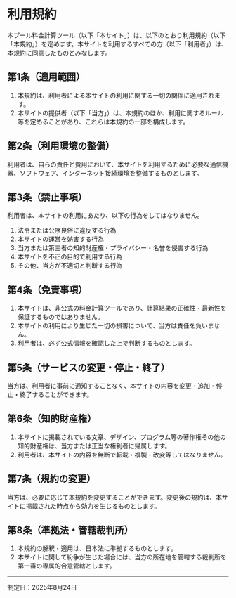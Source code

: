 # 利用規約

本プール料金計算ツール（以下「本サイト」）は、以下のとおり利用規約（以下「本規約」）を定めます。本サイトを利用するすべての方（以下「利用者」）は、本規約に同意したものとみなします。

## 第1条（適用範囲）
1. 本規約は、利用者による本サイトの利用に関する一切の関係に適用されます。
2. 本サイトの提供者（以下「当方」）は、本規約のほか、利用に関するルール等を定めることがあり、これらは本規約の一部を構成します。

## 第2条（利用環境の整備）
利用者は、自らの責任と費用において、本サイトを利用するために必要な通信機器、ソフトウェア、インターネット接続環境を整備するものとします。

## 第3条（禁止事項）
利用者は、本サイトの利用にあたり、以下の行為をしてはなりません。
1. 法令または公序良俗に違反する行為
2. 本サイトの運営を妨害する行為
3. 当方または第三者の知的財産権・プライバシー・名誉を侵害する行為
4. 本サイトを不正の目的で利用する行為
5. その他、当方が不適切と判断する行為

## 第4条（免責事項）
1. 本サイトは、非公式の料金計算ツールであり、計算結果の正確性・最新性を保証するものではありません。
2. 本サイトの利用により生じた一切の損害について、当方は責任を負いません。
3. 利用者は、必ず公式情報を確認した上で判断するものとします。

## 第5条（サービスの変更・停止・終了）
当方は、利用者に事前に通知することなく、本サイトの内容を変更・追加・停止・終了することができます。

## 第6条（知的財産権）
1. 本サイトに掲載されている文章、デザイン、プログラム等の著作権その他の知的財産権は、当方または正当な権利者に帰属します。
2. 利用者は、本サイトの内容を無断で転載・複製・改変等してはなりません。

## 第7条（規約の変更）
当方は、必要に応じて本規約を変更することができます。変更後の規約は、本サイトに掲載された時点から効力を生じるものとします。

## 第8条（準拠法・管轄裁判所）
1. 本規約の解釈・適用は、日本法に準拠するものとします。
2. 本サイトに関して紛争が生じた場合には、当方の所在地を管轄する裁判所を第一審の専属的合意管轄とします。

---

制定日：2025年8月24日